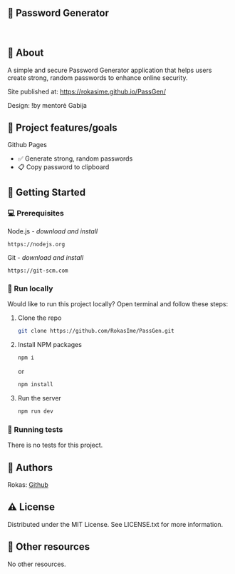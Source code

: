 ## 🔐 Password Generator

<br>

## 🌟 About

A simple and secure Password Generator application that helps users create strong, random passwords to enhance online security.

Site published at: https://rokasime.github.io/PassGen/

Design: !by mentorė Gabija

## 🎯 Project features/goals

Github Pages

- ✅ Generate strong, random passwords
- 📋 Copy password to clipboard

## 🧰 Getting Started

### 💻 Prerequisites

Node.js - _download and install_

```
https://nodejs.org
```

Git - _download and install_

```
https://git-scm.com
```

### 🏃 Run locally

Would like to run this project locally? Open terminal and follow these steps:

1. Clone the repo
   ```sh
   git clone https://github.com/RokasIme/PassGen.git
   ```
2. Install NPM packages
   ```sh
   npm i
   ```
   or
   ```sh
   npm install
   ```
3. Run the server
   ```sh
   npm run dev
   ```

### 🧪 Running tests

There is no tests for this project.

## 🎅 Authors

Rokas: [Github](https://github.com/RokasIme)

## ⚠️ License

Distributed under the MIT License. See LICENSE.txt for more information.

## 🔗 Other resources

No other resources.
